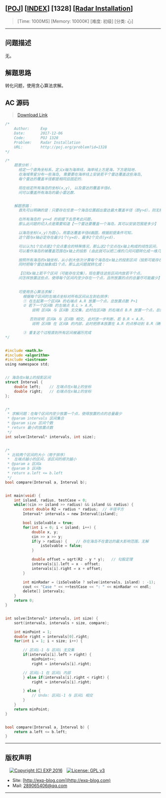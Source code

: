 ## [[POJ](http://poj.org/)] [[INDEX](https://github.com/lyy289065406/POJ-Solving-Reports)] [1328] [[Radar Installation](http://poj.org/problem?id=1328)]

> [Time: 1000MS] [Memory: 10000K] [难度: 初级] [分类: 心]

------

## 问题描述

无。

## 解题思路

转化问题，使用贪心算法求解。

## AC 源码

> [Download Link](/reports/POJ1328-Radar%20Installation/src)


```c
/*
	Author:     Exp
	Date:       2017-12-06
	Code:       POJ 1328
	Problem:    Radar Installation
	URL:		http://poj.org/problem?id=1328
*/

/*
	题意分析：
	  给定一个直角坐标系，定义x轴为海岸线，海岸线上方是海，下方是陆地.
	  在海域零星分布一些海岛, 需要要在海岸线上安装若干个雷达覆盖这些海岛,
	  每个雷达的覆盖半径都是相同且固定的.

	  现在给定所有海岛的坐标(x,y), 以及雷达的覆盖半径d，
	  问可以覆盖所有海岛的最小雷达数.


	解题思路：
	  首先可以明确的是：只要存在任意一个海岛位置超出雷达最大覆盖半径（即y>d），则无解.

	  在所有海岛的 y<=d 的前提下去思考此问题，
	  那么此问题的切入点是需要知道【一个雷达要覆盖一个海岛，其可以安装范围是多少】

	  以海岛坐标(x,y)为圆心，用雷达覆盖半径d画圆，根据前提条件可知，
	  这个圆与x轴必定存在最少1个(y=d)、最多2个交点(y<d).

	  可以认为1个交点是2个交点重合的特殊情况，那么这2个交点在x轴上构成的线性区间，
	  可以看作海岛的被覆盖范围在x轴上的投影 (由此就可以把二维的几何问题转化成一维几何问题)

	  按照所有海岛的x轴坐标，从小到大依次计算每个海岛在x轴上的投影区间（投影可能存在重叠），
	  同时把每个雷达抽象成1个点，那么此问题就转化成：

	  【已知x轴上若干个区间（可能存在交集），现在要往这些区间内放若干个点，
	  问怎样放置这些点，使得每个区间内至少存在一个点，且所放置的点的总量尽可能最少】
	
	  
	  可使用贪心算法求解：
	    根据每个区间的左端点坐标对所有区间从左到右排序:
		① 在左起第一个区间A 的右端点 A.R 放置一个点，总放置点数 P+1 
		② 若下一个区间B 的左端点 B.L > A.R, 
		    说明 区间A 与 区间B 无交集，此时在区间B 的右端点 B.R 放置一个点，总放置点数 P+1 

		   否则说明 区间A 与 区间B 相交, 此时进一步判断，若 B.R < A.R，
			说明 区间B 在 区间A 的内部，此时把原本放置在 A.R 的点移动到 B.R（确保区间B有一个点），总放置点数不变

		③ 重复这个过程直到所有区间被遍历完成
*/


#include <math.h>
#include <algorithm>
#include <iostream>
using namespace std;


// 海岛在x轴上的投影区间
struct Interval {
	double left;	// 左端点在x轴上的坐标
	double right;	// 右端点在x轴上的坐标
};


/* 
 * 求解问题：在每个区间内至少放置一个点，使得放置的点的总量最少
 * @param intervals 区间集合
 * @param size 区间个数
 * return 最小的放置点数
 */
int solve(Interval* intervals, int size);


/* 
 * 比较两个区间的大小（用于排序）
 *  左端点越小的区间，该区间的顺次越小
 * @param a 区间a
 * @param b 区间b
 * return a.left <= b.left
 */
bool compare(Interval a, Interval b);


int main(void) {
	int island, radius, testCase = 0;
	while((cin >> island >> radius) && island && radius) {
		const double R2 = radius * radius;	// 半径平方
		Interval* intervals = new Interval[island];

		bool isSolvable = true;
		for(int i = 0; i < island; i++) {
			double x, y;
			cin >> x >> y;
			if(y > radius) {	// 存在海岛不在雷达的最大影响范围，无解
				isSolvable = false;
			}

			double offset = sqrt(R2 - y * y);	// 勾股定理
			intervals[i].left = x - offset;
			intervals[i].right = x + offset;
		}

		int minRadar = (isSolvable ? solve(intervals, island) : -1);
		cout << "Case " << ++testCase << ": " << minRadar << endl;
		delete[] intervals;
	}
	return 0;
}


int solve(Interval* intervals, int size) {
	sort(intervals, intervals + size, compare);

	int minPoint = 1;
	double right = intervals[0].right;
	for(int i = 1; i < size; i++) {

		// 区间i-1 与 区间i 无交集
		if(intervals[i].left > right) {
			minPoint++;
			right = intervals[i].right;

		// 区间i-1 在 区间i 内部
		} else if(intervals[i].right < right) {
			right = intervals[i].right;

		} else {
			// Undo: 区间i-1 与 区间i 相交 
		}
	}
	return minPoint;
}


bool compare(Interval a, Interval b) {
	return a.left <= b.left;
}
```

------

## 版权声明

　[![Copyright (C) EXP,2016](https://img.shields.io/badge/Copyright%20(C)-EXP%202016-blue.svg)](http://exp-blog.com)　[![License: GPL v3](https://img.shields.io/badge/License-GPL%20v3-blue.svg)](https://www.gnu.org/licenses/gpl-3.0)
  

- Site: [http://exp-blog.com](http://exp-blog.com) 
- Mail: <a href="mailto:289065406@qq.com?subject=[EXP's Github]%20Your%20Question%20（请写下您的疑问）&amp;body=What%20can%20I%20help%20you?%20（需要我提供什么帮助吗？）">289065406@qq.com</a>


------
